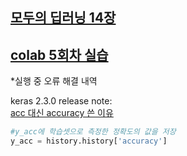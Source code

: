 [모두의 딥러닝 14장](https://velog.io/@yoonie_03/%EB%AA%A8%EB%91%90%EC%9D%98-%EB%94%A5%EB%9F%AC%EB%8B%9D-14%EC%9E%A5-model)
---

[colab 5회차 실습](https://colab.research.google.com/drive/1AtymEYKotO16PhaynuWw9w8ffq7bijvX?usp=sharing)
---

*실행 중 오류 해결 내역

keras 2.3.0 release note:   
[acc 대신 accuracy 쓴 이유](https://velog.io/@ssongplay/Keras-KeyError-acc-%ED%95%B4%EA%B2%B0%ED%95%98%EA%B8%B0)

```python
#y_acc에 학습셋으로 측정한 정확도의 값을 저장
y_acc = history.history['accuracy']
```
